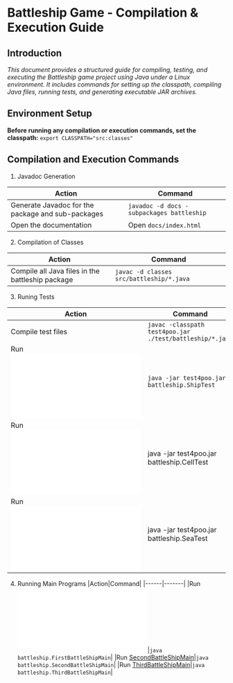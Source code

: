 # Battleship Game - Compilation & Execution Guide
## Introduction
*This document provides a structured guide for compiling, testing, and executing the Battleship game project using Java under a Linux environment. It includes commands for setting up the classpath, compiling Java files, running tests, and generating executable JAR archives.*

## Environment Setup

**Before running any compilation or execution commands, set the classpath:**
`export CLASSPATH="src:classes"`

## Compilation and Execution Commands
1. Javadoc Generation  

|Action|Command|
|------|-------|
|Generate Javadoc for the package and sub-packages|`javadoc -d docs -subpackages battleship`|
|Open the documentation|Open `docs/index.html`|

2. Compilation of Classes  

|Action|Command|
|------|-------|
|Compile all Java files in the battleship package|`javac -d classes src/battleship/*.java`|  

3. Runing Tests  

|Action|Command|
|------|-------|
|Compile test files|`javac -classpath test4poo.jar ./test/battleship/*.java`|
|Run ![ShipTest](test/battleship/ShipTest.java)|`java -jar test4poo.jar battleship.ShipTest`|
|Run ![CellTest](test/battleship/CellTest.java)|java -jar test4poo.jar battleship.CellTest|
|Run ![SeaTest](test/battleship/SeaTest.java)|java -jar test4poo.jar battleship.SeaTest|  

4. Running Main Programs
|Action|Command|
|------|-------|
|Run ![FirstBattleShipMain](src/battleship/FirstBattleShipMain.java)|`java battleship.FirstBattleShipMain`|
|Run [SecondBattleShipMain](src/battleship/SecondBattleShipMain.java)|`java battleship.SecondBattleShipMain`|
|Run [ThirdBattleShipMain](src/battleship/ThirdBattleShipMain.java)|`java battleship.ThirdBattleShipMain`|




